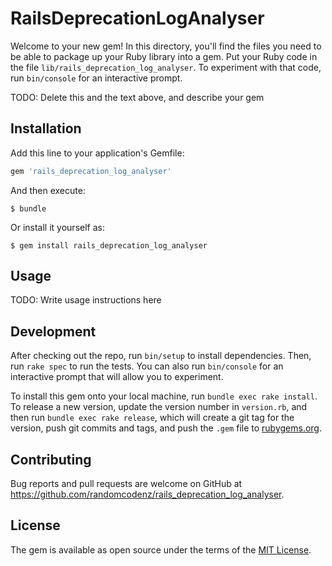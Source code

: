 # RailsDeprecationLogAnalyser

Welcome to your new gem! In this directory, you'll find the files you need to be able to package up your Ruby library into a gem. Put your Ruby code in the file `lib/rails_deprecation_log_analyser`. To experiment with that code, run `bin/console` for an interactive prompt.

TODO: Delete this and the text above, and describe your gem

## Installation

Add this line to your application's Gemfile:

```ruby
gem 'rails_deprecation_log_analyser'
```

And then execute:

    $ bundle

Or install it yourself as:

    $ gem install rails_deprecation_log_analyser

## Usage

TODO: Write usage instructions here

## Development

After checking out the repo, run `bin/setup` to install dependencies. Then, run `rake spec` to run the tests. You can also run `bin/console` for an interactive prompt that will allow you to experiment.

To install this gem onto your local machine, run `bundle exec rake install`. To release a new version, update the version number in `version.rb`, and then run `bundle exec rake release`, which will create a git tag for the version, push git commits and tags, and push the `.gem` file to [rubygems.org](https://rubygems.org).

## Contributing

Bug reports and pull requests are welcome on GitHub at https://github.com/randomcodenz/rails_deprecation_log_analyser.

## License

The gem is available as open source under the terms of the [MIT License](http://opensource.org/licenses/MIT).
